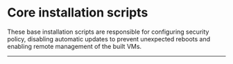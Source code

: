 # Core installation scripts

These base installation scripts are responsible for configuring security policy, disabling automatic updates to prevent unexpected reboots and enabling remote management of the built VMs.

---
